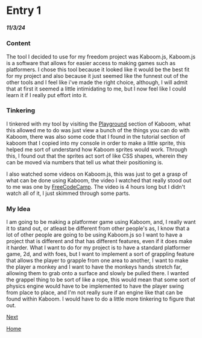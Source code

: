 # Entry 1
##### 11/3/24

### Content

The tool I decided to use for my freedom project was Kaboom.js, Kaboom.js is a software that allows for easier access to making games such as platformers. I chose this tool because it looked like it would be the best fit for my project and also because it just seemed like the funnest out of the other tools and I feel like i've made the right choice, although, I will admit that at first it seemed a little intimidating to me, but I now feel like I could learn it if I really put effort into it. 

### Tinkering

I tinkered with my tool by visiting the [Playground](https://kaboomjs.com/play?example=add) section of Kaboom, what this allowed me to do was just view a bunch of the things you can do with Kaboom, there was also some code that I found in the tutorial section of kaboom that I copied into my console in order to make a little sprite, this helped me sort of understand how Kaboom sprites would work. Through this, I found out that the sprites act sort of like CSS shapes, wherein they can be moved via numbers that tell us what their positioning is. 

I also watched some videos on Kaboom.js, this was just to get a grasp of what can be done using Kaboom, the video I watched that really stood out to me was one by [FreeCodeCamp](https://www.youtube.com/watch?v=iM1iSvloMlo&t=434s). The video is 4 hours long but I didn't watch all of it, I just skimmed through some parts. 

### My Idea

I am going to be making a platformer game using Kaboom, and, I really want it to stand out, or atleast be different from other people's as, I know that a lot of other people are going to be using Kaboom.js so I want to have a project that is different and that has different features, even if it does make it harder. What I want to do for my project is to have a standard platformer game, 2d, and with foes, but I want to implement a sort of grappling feature that allows the player to grapple from one area to another, I want to make the player a monkey and I want to have the monkeys hands stretch far, allowing them to grab onto a surface and slowly be pulled there. I wanted the grappel thing to be sort of like a rope, this would mean that some sort of physics engine would have to be implemented to have the player swing from place to place, and I'm not really sure if an engine like that can be found within Kaboom. I would have to do a little more tinkering to figure that out.



[Next](entry02.md)

[Home](../README.md)
